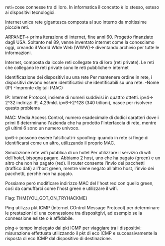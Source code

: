reti=cose connesse tra di loro.
In informatica il concetto è lo stesso, esteso ai dispositivi tecnologici.

Internet
unica rete gigantesca composta al suo interno da moltissime piccole reti.

ARPANET-> prima iterazione di internet, fine anni 60.
Progetto finanziato dagli USA.
Soltanto nel 89, venne inventato internet come la conosciamo oggi, creando il World WIde Web (WWW)-> diventando archivio per tutte le informazioni.

Internet, composta da iccole reti collegate tra di loro (reti private).
Le reti che collegano le reti private sono le reti pubbliche-> internet

Identificazione dei dispositivi su una rete
Per mantenere ordine in rete, i dispositivi devono essere identificativi che identificabili su una rete.
-Nome (IP)
-Impronte digitali (MAC)

IP: Internet Protocol, insieme di numeri suddivisi in quattro ottetti.
ipv4-> 2^32 indirizzi IP, 4,29mld.
ipv6->2^128 (340 trilioni), nasce per risolvere questo problema

MAC: Media Access Control, numero esadecimale di dodici caratteri dove i primi 6 determinano l'azienda che ha prodotto l'interfaccia di rete, mentre gli ultimi 6 sono un numero univoco.

ipv6-> possono essere falsificati-> spoofing: quando in rete si finge di identificarsi come un altro, utilizzando il proprio MAC.


Simulazione rete wifi pubblica di un hotel
Per utilizzare il servizio di wifi dell'hotel, bisogna pagare.
Abbiamo 2 host, uno che ha pagato (green) e un altro che non ha pagato (red).
Il router consente l'invio dei pacchetti (traffico dati) all'host green, mentre viene negato all'altro host, l'invio dei pacchetti, perchè non ha pagato.

Possiamo però modificare indirizzo MAC del l'host red con quello green, così da camuffarci come l'host green e utilizzare il wifi.

Flag: THM{YOU_GOT_ON_TRYHACKME}

Ping
utilizza pkt ICMP (Internet COntrol Message Protocol) per determinare le prestazioni di una connessione tra dispositgivi, ad esempio se la connessione esiste o è affidabile.

ping-> tempo impiegato dai pkt ICMP per viaggiare tra i dispositivi:
misurazione effettuata utilizzando il pkt di eco ICMP e successivamente la risposta di eco ICMP dal dispositivo di destinazione.

